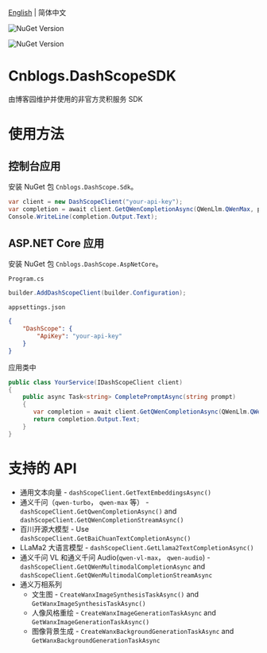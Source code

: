 ﻿[English](https://github.com/cnblogs/dashscope-sdk/blob/main/README.md) | 简体中文

![NuGet Version](https://img.shields.io/nuget/v/Cnblogs.DashScope.Sdk?style=flat&logo=nuget&label=Cnblogs.DashScope.Sdk)

![NuGet Version](https://img.shields.io/nuget/v/Cnblogs.DashScope.AspNetCore?style=flat&logo=nuget&label=Cnblogs.DashScope.AspNetCore)

# Cnblogs.DashScopeSDK

由博客园维护并使用的非官方灵积服务 SDK

# 使用方法

## 控制台应用

安装 NuGet 包 `Cnblogs.DashScope.Sdk`。

```csharp
var client = new DashScopeClient("your-api-key");
var completion = await client.GetQWenCompletionAsync(QWenLlm.QWenMax, prompt);
Console.WriteLine(completion.Output.Text);
```

## ASP.NET Core 应用

安装 NuGet 包 `Cnblogs.DashScope.AspNetCore`。

`Program.cs`
```csharp
builder.AddDashScopeClient(builder.Configuration);
```

`appsettings.json`
```json
{
    "DashScope": {
        "ApiKey": "your-api-key"
    }
}
```

应用类中
```csharp
public class YourService(IDashScopeClient client)
{
    public async Task<string> CompletePromptAsync(string prompt)
    {
       var completion = await client.GetQWenCompletionAsync(QWenLlm.QWenMax, prompt);
       return completion.Output.Text;
    }
}
```

# 支持的 API

- 通用文本向量 - `dashScopeClient.GetTextEmbeddingsAsync()`
- 通义千问（`qwen-turbo`， `qwen-max` 等） - `dashScopeClient.GetQwenCompletionAsync()` and `dashScopeClient.GetQWenCompletionStreamAsync()`
- 百川开源大模型 - Use `dashScopeClient.GetBaiChuanTextCompletionAsync()`
- LLaMa2 大语言模型 - `dashScopeClient.GetLlama2TextCompletionAsync()`
- 通义千问 VL 和通义千问 Audio(`qwen-vl-max`， `qwen-audio`) - `dashScopeClient.GetQWenMultimodalCompletionAsync` and `dashScopeClient.GetQWenMultimodalCompletionStreamAsync`
- 通义万相系列
    - 文生图 - `CreateWanxImageSynthesisTaskAsync()` and `GetWanxImageSynthesisTaskAsync()`
    - 人像风格重绘 - `CreateWanxImageGenerationTaskAsync` and `GetWanxImageGenerationTaskAsync()`
    - 图像背景生成 - `CreateWanxBackgroundGenerationTaskAsync` and `GetWanxBackgroundGenerationTaskAsync`
